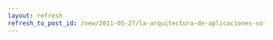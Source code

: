 ```yaml
---
layout: refresh
refresh_to_post_id: /new/2011-05-27/la-arquitectura-de-aplicaciones-software.html
---
```

